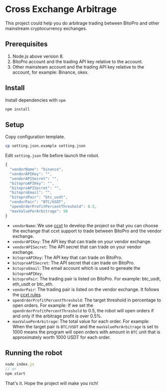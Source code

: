 # Cross Exchange Arbitrage

This project could help you do arbitrage trading between BitoPro and other mainstream cryptocurrency exchanges.

## Prerequisites

1. Node.js above version 8.
2. BitoPro account and the trading API key relative to the account.
3. Other mainsteam account and the trading API key relative to the account, for example: Binance, okex.

## Install

Install dependencies with `npm`

```javascript
npm install
```

## Setup

Copy configuration template.

```bash
cp setting.json.example setting.json
```

Edit `setting.json` file before launch the robot.

```javascript
{
  "vendorName": "binance",
  "vendorAPIKey": "",
  "vendorAPISecret": "",
  "bitoproAPIKey": "",
  "bitoproAPISecret": "",
  "bitoproEmail": "",
  "bitoproPair": "btc_usdt",
  "vendorPair": "BTC/USDT",
  "openOrderProfitPercentThreshold": 0.5,
  "maxValuePerArbitrage": 50
}
```

* `vendorName`: We use [ccxt](https://github.com/ccxt/ccxt) to develop the project so that you can choose the exchange that ccxt support to trade between BitoPro and the vendor exchange.
* `vendorAPIKey`: The API key that can trade on your vendor exchange.
* `vendorAPISecret`: The API secret that can trade on your vendor exchange.
* `bitoproAPIKey`: The API key that can trade on BitoPro.
* `bitoproAPISecret`: The API secret that can trade on BitoPro.
* `bitoproEmail`: The email account which is used to geneate the `bitoproAPIKey`.
* `bitoproPair`: The trading pair is listed on BitoPro. For example: btc_usdt, eth_usdt or btc_eth.
* `vendorPair`: The trading pair is listed on the vendor exchange. It follows the [ccxt rules](https://github.com/ccxt/ccxt/wiki/Manual#symbols-and-market-ids).
* `openOrderProfitPercentThreshold`: The target threshold in percentage to open orders. For example: If we set the `openOrderProfitPercentThreshold` to 0.5, the robot will open orders if and only if the arbitrage profit is over 0.5%.
* `maxValuePerArbitrage`: The total value for each order. For example: When the target pair is `BTC/USDT` and the `maxValuePerArbitrage` is set to 1000 means the program will open orders with amount in `BTC` unit that is approximately worth 1000 USDT for each order.

## Running the robot

```javascript
node index.js
// or
npm start
```

That's it. Hope the project will make you rich!